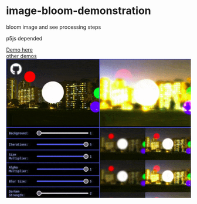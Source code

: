 # image-bloom-demonstration
bloom image and see processing steps

p5js depended

[Demo here](https://clod44.github.io/image-bloom-demonstration/)\
[other demos](https://clod44.github.io/)\
![examples gif](https://github.com/clod44/image-bloom-demonstration/blob/main/examples.gif)
